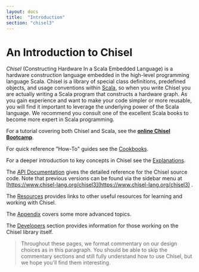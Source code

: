 ```yaml
---
layout: docs
title:  "Introduction"
section: "chisel3"
---
```


# An Introduction to Chisel

_Chisel_ (Constructing
Hardware In a Scala Embedded Language) is a hardware
construction language embedded in the high-level programming language
Scala.
 Chisel is a library of special class
definitions, predefined objects, and usage conventions within [Scala](https://www.scala-lang.org/),
so when you write Chisel you are actually writing a Scala
program that constructs a hardware graph.
As you gain experience and want to make your code simpler or more
reusable, you will find it important to leverage the underlying power
of the Scala language. We recommend you consult one of the excellent
Scala books to become more expert in Scala programming.

For a tutorial covering both Chisel and Scala, see the 
[**online Chisel Bootcamp**](https://mybinder.org/v2/gh/freechipsproject/chisel-bootcamp/master).

For quick reference "How-To" guides see the [Cookbooks](https://github.com/chipsalliance/chisel/blob/main/docs/src/cookbooks/cookbooks.md).

For a deeper introduction to key concepts in  Chisel see the [Explanations](explanations/explanations).

The [API Documentation](https://www.chisel-lang.org/api/) gives the detailed reference for the Chisel source code.
Note that previous versions can be found via the sidebar menu at  [https://www.chisel-lang.org/chisel3](https://www.chisel-lang.org/chisel3) .

The [Resources](https://github.com/chipsalliance/chisel/blob/main/docs/src/resources/resources.md) provides links to other useful resources for learning and working with Chisel.

The [Appendix](https://github.com/chipsalliance/chisel/blob/main/docs/src/appendix/appendix.md) covers some more advanced topics.

The [Developers](https://github.com/chipsalliance/chisel/blob/main/docs/src/developers/developers.md) section provides information for those working on the Chisel library itself.

>Throughout these pages, we format commentary on our design choices as in
this paragraph.  You should be able to skip the commentary sections
and still fully understand how to use Chisel, but we hope you'll find
them interesting.
